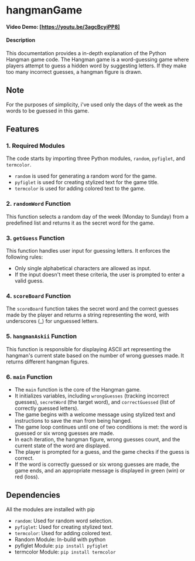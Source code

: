 # hangmanGame

#### Video Demo: [https://youtu.be/3agcBcyiPP8]
#### Description
This documentation provides a in-depth explanation of the Python Hangman game code. The Hangman game is a word-guessing game where players attempt to guess a hidden word by suggesting letters. If they make too many incorrect guesses, a hangman figure is drawn.

## Note
For the purposes of simplicity, i've used only the days of the week as the words to be guessed in this game.

## Features

### 1. Required Modules
The code starts by importing three Python modules, `random`, `pyfiglet`, and `termcolor`.

- `random` is used for generating a random word for the game.
- `pyfiglet` is used for creating stylized text for the game title.
- `termcolor` is used for adding colored text to the game.

### 2. `randomWord` Function
This function selects a random day of the week (Monday to Sunday) from a predefined list and returns it as the secret word for the game.

### 3. `getGuess` Function
This function handles user input for guessing letters. It enforces the following rules:
- Only single alphabetical characters are allowed as input.
- If the input doesn't meet these criteria, the user is prompted to enter a valid guess.

### 4. `scoreBoard` Function
The `scoreBoard` function takes the secret word and the correct guesses made by the player and returns a string representing the word, with underscores (_) for unguessed letters.

### 5. `hangmanAskii` Function
This function is responsible for displaying ASCII art representing the hangman's current state based on the number of wrong guesses made. It returns different hangman figures.

### 6. `main` Function
- The `main` function is the core of the Hangman game.
- It initializes variables, including `wrongGuesses` (tracking incorrect guesses), `secretWord` (the target word), and `correctGuessed` (list of correctly guessed letters).
- The game begins with a welcome message using stylized text and instructions to save the man from being hanged.
- The game loop continues until one of two conditions is met: the word is guessed or six wrong guesses are made.
- In each iteration, the hangman figure, wrong guesses count, and the current state of the word are displayed.
- The player is prompted for a guess, and the game checks if the guess is correct.
- If the word is correctly guessed or six wrong guesses are made, the game ends, and an appropriate message is displayed in green (win) or red (loss).

## Dependencies
  All the modules are installed with pip
- `random`: Used for random word selection.
- `pyfiglet`: Used for creating stylized text.
- `termcolor`: Used for adding colored text.
- Random Module: In-build with python
- pyfiglet Module: `pip install pyfiglet`
- termcolor Module: `pip install termcolor`
